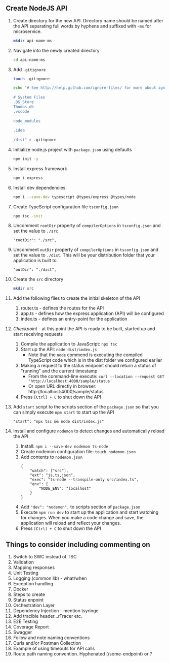 ## Create NodeJS API

1. Create directory for the new API. Directory name should be named after the API separating full words by hyphens and suffixed with `-ms` for microservice.
	```bash
	mkdir api-name-ms
	```

2. Navigate into the newly created directory
	```bash
	cd api-name-ms
	```

3. Add `.gitignore`
	```bash
	touch .gitignore

	echo "# See http://help.github.com/ignore-files/ for more about ignoring files.
			
	# System Files
	.DS_Store
	Thumbs.db
	.vscode
			
	node_modules
			
	.idea
			
	/dist" > .gitignore
	```

4. Initialize node.js project with `package.json` using defaults
	```bash
	npm init -y
	```

5. Install express framework
	```bash
	npm i express
	```

6. Install dev dependencies.
	```bash
	npm i --save-dev typescript @types/express @types/node
	```

7. Create TypeScript configuration file `tsconfig.json`
	```bash
	npx tsc -init
	```

8. Uncomment `rootDir` property of `compilerOptions` in `tsconfig.json` and set the value to `./src`
	```
	"rootDir": "./src",
	```

9. Uncomment `outDir` property of `compilerOptions` in `tsconfig.json` and set the value to `./dist`. This will be your distribution folder that your application is built to.
	```
	"outDir": "./dist",
	```

10. Create the `src` directory
	```bash
	mkdir src
	```

11. Add the following files to create the initial skeleton of the API
    1. router.ts - defines the routes for the API
    2. app.ts - defines how the express application (API) will be configured
    3. index.ts - defines an entry-point for the application

12. *Checkpoint* - at this point the API is ready to be built, started up and start receiving requests
    1. Compile the application to JavaScript: `npx tsc`
    2. Start up the API: `node dist/index.js`
    	- Note that the `node` commend is executing the compiled TypeScript code which is in the dist folder we configured earlier
    3. Making a request to the status endpoint should return a status of "running" and the current timestamp
    	- From the command-line execute: `curl --location --request GET 'http://localhost:4000/sample/status'`
    	- Or open URL directly in browser: http://localhost:4000/sample/status
    4. Press `[Ctrl] + C` to shut down the API

13. Add `start` script to the scripts section of the `package.json` so that you can simply execute `npm start` to start up the API
	```
	"start": "npx tsc && node dist/index.js"
	```

14. Install and configure `nodemon` to detect changes and automatically reload the API
    1. Install: `npm i --save-dev nodemon ts-node`
    2. Create nodemon configuration file: `touch nodemon.json`
    3. Add contents to `nodemon.json`
    	```
    	{
			"watch": ["src"],
			"ext": "js,ts,json",
			"exec": "ts-node --transpile-only src/index.ts",
			"env": {
				"NODE_ENV": "localhost"
			}
    	}
    	```
    4. Add `"dev": "nodemon",` to scripts section of `package.json`
    5. Execute `npm run dev` to start up the application and start watching for changes. When you make a code change and save, the application will reload and reflect your changes.
    6. Press `[Ctrl] + C` to shut down the API

## Things to consider including commenting on
1. Switch to SWC instead of TSC
2. Validation
3. Mapping responses
4. Unit Testing
5. Logging (common lib) - what/when
6. Exception handling
7. Docker
8. Steps to create
9. Status enpoint
10. Orchestration Layer
11. Dependency Injection - mention tsyringe
12. Add tracible header…rTracer etc.
13. E2E Testing
11.	Coverage Report
12.	Swagger
14.	Follow and note naming conventions
15.	Curls and/or Postman Collection
16.	Example of using timeouts for API calls
17. Route path naming convention. Hyphenated (/some-endpoint) or ?